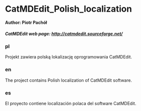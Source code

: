 # CatMDEdit_Polish_localization
**Author: Piotr Pachół**

##### *CatMDEdit web page: http://catmdedit.sourceforge.net/*

### pl
Projekt zawiera polską lokalizację oprogramowania CatMDEdit.

### en
The project contains Polish localization of CatMDEdit software.

### es
El proyecto contiene localización polaca del software CatMDEdit.
